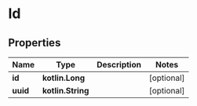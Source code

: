 
# Id

## Properties
Name | Type | Description | Notes
------------ | ------------- | ------------- | -------------
**id** | **kotlin.Long** |  |  [optional]
**uuid** | **kotlin.String** |  |  [optional]



